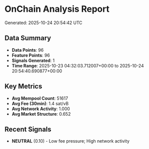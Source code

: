# OnChain Analysis Report
Generated: 2025-10-24 20:54:42 UTC

## Data Summary
- **Data Points**: 96
- **Feature Points**: 96
- **Signals Generated**: 1
- **Time Range**: 2025-10-23 04:32:03.712007+00:00 to 2025-10-24 20:54:40.690877+00:00

## Key Metrics
- **Avg Mempool Count**: 51617
- **Avg Fee (30min)**: 1.4 sat/vB
- **Avg Network Activity**: 1.000
- **Avg Market Structure**: 0.652

## Recent Signals
- **NEUTRAL** (0.10) - Low fee pressure; High network activity
